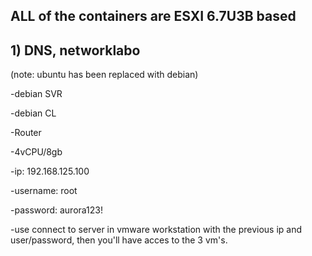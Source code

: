 ## ALL of the containers are ESXI 6.7U3B based
## 1) DNS, networklabo
(note: ubuntu has been replaced with debian)

-debian SVR

-debian CL

-Router

-4vCPU/8gb

-ip: 192.168.125.100

-username: root

-password: aurora123!

-use connect to server in vmware workstation with the previous ip and user/password, then you'll have acces to the 3 vm's.
